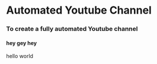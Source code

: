 # Automated Youtube Channel
### To create a fully automated Youtube channel
#### hey gey hey
hello world